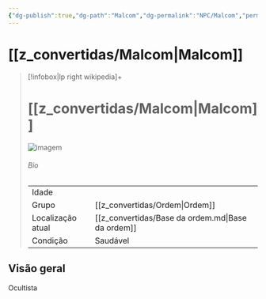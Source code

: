 ```yaml
---
{"dg-publish":true,"dg-path":"Malcom","dg-permalink":"NPC/Malcom","permalink":"/NPC/Malcom/","hide":true,"tags":["#NPC","#Personagem"]}
---
```



# [[z_convertidas/Malcom\|Malcom]]
> [!infobox|lp right wikipedia]+
> #  [[z_convertidas/Malcom\|Malcom]]
> <img src="/img/user/z_arquivos/Malcom.png" alt="imagem" /><span></span>
> ###### Bio
> |  |  |
> | ---- | ---- |
> | Idade | <span></span> |
> |Grupo| [[z_convertidas/Ordem\|Ordem]]|
> |Localização atual|[[z_convertidas/Base da ordem.md\|Base da ordem]]|
> |Condição| <span>Saudável</span>|

## Visão geral
Ocultista